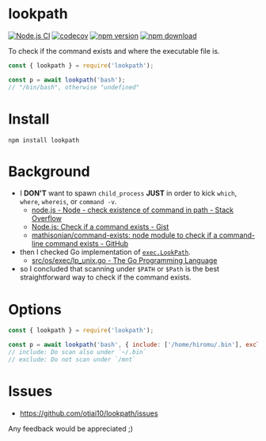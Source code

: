 # lookpath

[![Node.js CI](https://github.com/otiai10/lookpath/workflows/Node.js%20CI/badge.svg)](https://github.com/otiai10/lookpath/actions/)
[![codecov](https://codecov.io/gh/otiai10/lookpath/branch/master/graph/badge.svg)](https://codecov.io/gh/otiai10/lookpath)
[![npm version](https://badge.fury.io/js/lookpath.svg)](https://badge.fury.io/js/lookpath)
[![npm download](https://img.shields.io/npm/dt/lookpath.svg)](https://www.npmjs.com/package/lookpath)

To check if the command exists and where the executable file is.

```js
const { lookpath } = require('lookpath');

const p = await lookpath('bash');
// "/bin/bash", otherwise "undefined"
```

# Install

```
npm install lookpath
```

# Background

- I **DON'T** want to spawn `child_process` **JUST** in order to kick `which`, `where`, `whereis`, or `command -v`.
    - [node.js - Node - check existence of command in path - Stack Overflow](https://stackoverflow.com/questions/34953168/node-check-existence-of-command-in-path/)
    - [Node.js: Check if a command exists - Gist](https://gist.github.com/jmptable/7a3aa580efffdef50fa9f0dd3d068d6f)
    - [mathisonian/command-exists: node module to check if a command-line command exists - GitHub](https://github.com/mathisonian/command-exists)
- then I checked Go implementation of [`exec.LookPath`](https://golang.org/pkg/os/exec/#LookPath).
    - [src/os/exec/lp_unix.go - The Go Programming Language](https://golang.org/src/os/exec/lp_unix.go?s=928:970#L24)
- so I concluded that scanning under `$PATH` or `$Path` is the best straightforward way to check if the command exists.

# Options

```js
const { lookpath } = require('lookpath');

const p = await lookpath('bash', { include: ['/home/hiromu/.bin'], exclude: ['/mnt'] });
// include: Do scan also under `~/.bin`
// exclude: Do not scan under `/mnt`
```

# Issues

- https://github.com/otiai10/lookpath/issues

Any feedback would be appreciated ;)
